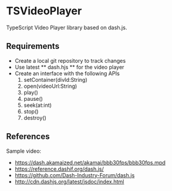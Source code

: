 # TSVideoPlayer

TypeScript Video Player library based on dash.js.

## Requirements

- Create a local git repository to track changes
- Use latest ** dash.hjs ** for the video player
- Create an interface with the following APIs
	1. setContainer(divId:String)
	2. open(videoUrl:String)
	3. play()
	4. pause()
	5. seek(at:int)
	6. stop()
	7. destroy()
	
## References

Sample video:
- https://dash.akamaized.net/akamai/bbb30fps/bbb30fps.mpd
- https://reference.dashif.org/dash.js/
- https://github.com/Dash-Industry-Forum/dash.js
- http://cdn.dashjs.org/latest/jsdoc/index.html
